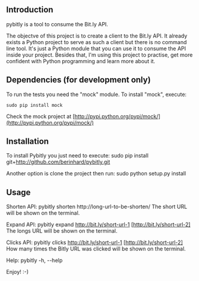 Introduction
------------
pybitly is a tool to consume the Bit.ly API.

The objectve of this project is to create a client to the Bit.ly API.
It already exists a Python project to serve as such a client but there is no command line tool.
It's just a Python module that you can use it to consume the API inside your project.
Besides that, I'm using this project to practise, get more confident with Python programming and learn more about it.


Dependencies (for development only)
-----------------------------------
To run the tests you need the "mock" module. To install "mock", execute:

    sudo pip install mock

Check the mock project at [http://pypi.python.org/pypi/mock/](http://pypi.python.org/pypi/mock/)


Installation
------------
To install Pybitly you just need to execute:
    sudo pip install git+http://github.com/berinhard/pybitly.git

Another option is clone the project then run:
    sudo python setup.py install


Usage
-----

Shorten API:
    pybitly shorten http://long-url-to-be-shorten/
The short URL will be shown on the terminal.

Expand API:
    pybitly expand http://bit.ly/short-url-1 [http://bit.ly/short-url-2]
The longs URL will be shown on the terminal.

Clicks API:
    pybitly clicks http://bit.ly/short-url-1 [http://bit.ly/short-url-2]
How many times the Bitly URL was clicked will be shown on the terminal.

Help:
    pybitly -h, --help

Enjoy! :-)
